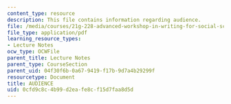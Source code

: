 ```yaml
---
content_type: resource
description: This file contains information regarding audience.
file: /media/courses/21g-228-advanced-workshop-in-writing-for-social-sciences-and-architecture-els-spring-2007/0cfd9c8c4b99d2eafe8cf15d7faa8d5d_MIT21G.228S07_acad_languag.pdf
file_type: application/pdf
learning_resource_types:
- Lecture Notes
ocw_type: OCWFile
parent_title: Lecture Notes
parent_type: CourseSection
parent_uid: 04f30f6b-0a67-9419-f17b-9d7a4b29299f
resourcetype: Document
title: AUDIENCE
uid: 0cfd9c8c-4b99-d2ea-fe8c-f15d7faa8d5d
---
```

